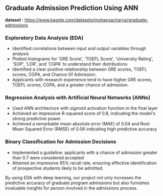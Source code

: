 ## Graduate Admission Prediction Using ANN
**dataset** : https://www.kaggle.com/datasets/mohansacharya/graduate-admissions 

### Exploratory Data Analysis (EDA)
* Identified correlations between input and output variables through analysis
* Plotted histograms for 'GRE Score', 'TOEFL Score', 'University Rating', 'SOP', 'LOR', and 'CGPA' to understand their distributions
* Identified a clear positive relationship between GRE scores, TOEFL scores, CGPA, and Chance Of Admission.
* Applicants with research experience tend to have higher GRE scores, TOEFL scores, CGPA, and a greater chance of admission.
  
### Regression Analysis with Artificial Neural Networks (ANNs)
* Used ANN architecture with sigmoid activation function in the final layer
* Achieved an impressive R-squared score of 0.8, indicating the model's strong predictive power.
* Achieved a remarkable mean absolute error (MAE) of 0.04 and Root Mean Squared Error (RMSE) of 0.06 indicating high predictive accuracy

### Binary Classification for Admission Decisions
* Implemented a guideline: applicants with a chance of admission greater than 0.7 were considered accepted
* Attained an impressive 95% recall rate, ensuring effective identification of prospective students likely to be admitted.
  
By using EDA with deep learning, our project not only increases the predictive accuracy of graduate program admissions but also furnishes invaluable insights for person involved in the admissions process.





